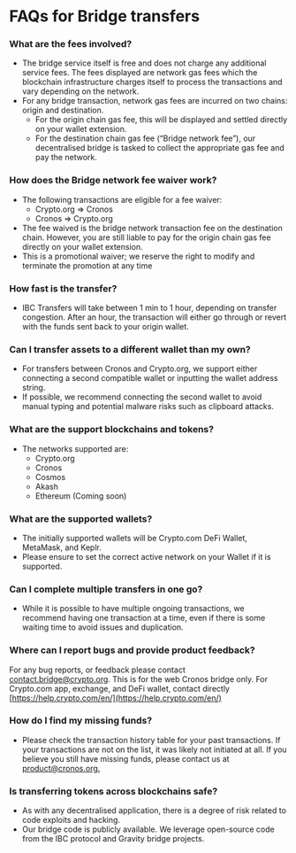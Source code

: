# FAQs for Bridge transfers

### What are the fees involved?

* The bridge service itself is free and does not charge any additional service fees. The fees displayed are network gas fees which the blockchain infrastructure charges itself to process the transactions and vary depending on the network.
* For any bridge transaction, network gas fees are incurred on two chains: origin and destination.
  * For the origin chain gas fee, this will be displayed and settled directly on your wallet extension.
  * For the destination chain gas fee (“Bridge network fee”), our decentralised bridge is tasked to collect the appropriate gas fee and pay the network.

### How does the Bridge network fee waiver work?

* The following transactions are eligible for a fee waiver:
  * Crypto.org => Cronos
  * Cronos => Crypto.org
* The fee waived is the bridge network transaction fee on the destination chain. However, you are still liable to pay for the origin chain gas fee directly on your wallet extension.
* This is a promotional waiver; we reserve the right to modify and terminate the promotion at any time

### How fast is the transfer?

* IBC Transfers will take between 1 min to 1 hour, depending on transfer congestion. After an hour, the transaction will either go through or revert with the funds sent back to your origin wallet.

### Can I transfer assets to a different wallet than my own?

* For transfers between Cronos and Crypto.org, we support either connecting a second compatible wallet or inputting the wallet address string.
* If possible, we recommend connecting the second wallet to avoid manual typing and potential malware risks such as clipboard attacks.

### What are the support blockchains and tokens?

* The networks supported are:
  * Crypto.org
  * Cronos
  * Cosmos
  * Akash
  * Ethereum (Coming soon)

### What are the supported wallets?

* The initially supported wallets will be Crypto.com DeFi Wallet, MetaMask, and Keplr.
* Please ensure to set the correct active network on your Wallet if it is supported.

### Can I complete multiple transfers in one go?

* While it is possible to have multiple ongoing transactions, we recommend having one transaction at a time, even if there is some waiting time to avoid issues and duplication.

### Where can I report bugs and provide product feedback?

For any bug reports, or feedback please contact [contact.bridge@crypto.org](mailto:contact.bridge@crypto.org). This is for the web Cronos bridge only. For Crypto.com app, exchange, and DeFi wallet, contact directly [https://help.crypto.com/en/](https://help.crypto.com/en/)

### How do I find my missing funds?

* Please check the transaction history table for your past transactions. If your transactions are not on the list, it was likely not initiated at all. If you believe you still have missing funds, please contact us at [product@cronos.org.](mailto:product@cronos.org.)

### Is transferring tokens across blockchains safe?

* As with any decentralised application, there is a degree of risk related to code exploits and hacking.
* Our bridge code is publicly available. We leverage open-source code from the IBC protocol and Gravity bridge projects.

